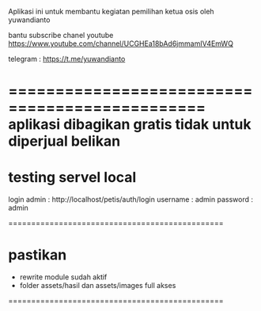 Aplikasi ini untuk membantu kegiatan pemilihan ketua osis oleh yuwandianto

bantu subscribe chanel youtube
https://www.youtube.com/channel/UCGHEa18bAd6jmmamIV4EmWQ

telegram : https://t.me/yuwandianto

===============================================
aplikasi dibagikan gratis tidak untuk diperjual belikan
===============================================

# testing servel local

login admin : http://localhost/petis/auth/login
username : admin
password : admin

===============================================

# pastikan

- rewrite module sudah aktif
- folder assets/hasil dan assets/images full akses

===============================================



